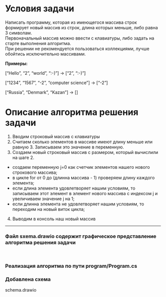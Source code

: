  # Условия задачи

  Написать программу, которая из имеющегося массива строк формирует новый массив из строк, длина которых меньше, либо равна 3 символам.  
  Первоначальный массив можно ввести с клавиатуры, либо задать на старте выполнения алгоритма.  
  При решении не рекомендуется пользоваться коллекциями, лучше обойтись исключительно массивами.

**Примеры:**

[“Hello”, “2”, “world”, “:-)”] → [“2”, “:-)”]

[“1234”, “1567”, “-2”, “computer science”] → [“-2”]

[“Russia”, “Denmark”, “Kazan”] → []

# Описание алгоритма решения задачи

1. Вводим строковый массив с клавиатуры
2. Считаем сколько элементов в массиве имеют длину меньше или равную 3. Записываем это значение в переменную.
3. Создаем новый строковый массив с размером, который вычислили на шаге 2.
- создаем переменную j=0 как счетчик элементов нашего нового строкового массива;
- в цикле for от 0 до (длинна массива  - 1) проверяем длину каждого элемента;
- если длина элемента удовлетворяет нашим условиям, то записываем этот элемент в элемент нового массива с индексом j и увеличиваем значение j на 1;
- если длинна элемента не удовлетворяет нашим условиям, то переходим на новый виток цикла;
4. Выводим в консоль наш новый массив

***

### Файл sxema.drawio содержит графическое представление алгоритма решения задачи
<br>

### Реализация алгоритма по пути program/Program.cs

### Добавлена схема
schema.drawio

